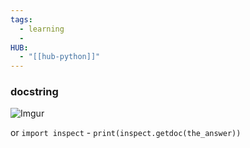 ```yaml
---
tags:
  - learning
  - 
HUB:
  - "[[hub-python]]"
---
```

### docstring

![Imgur](https://i.imgur.com/iJjubF5.png)

or  `import inspect` - `print(inspect.getdoc(the_answer))`